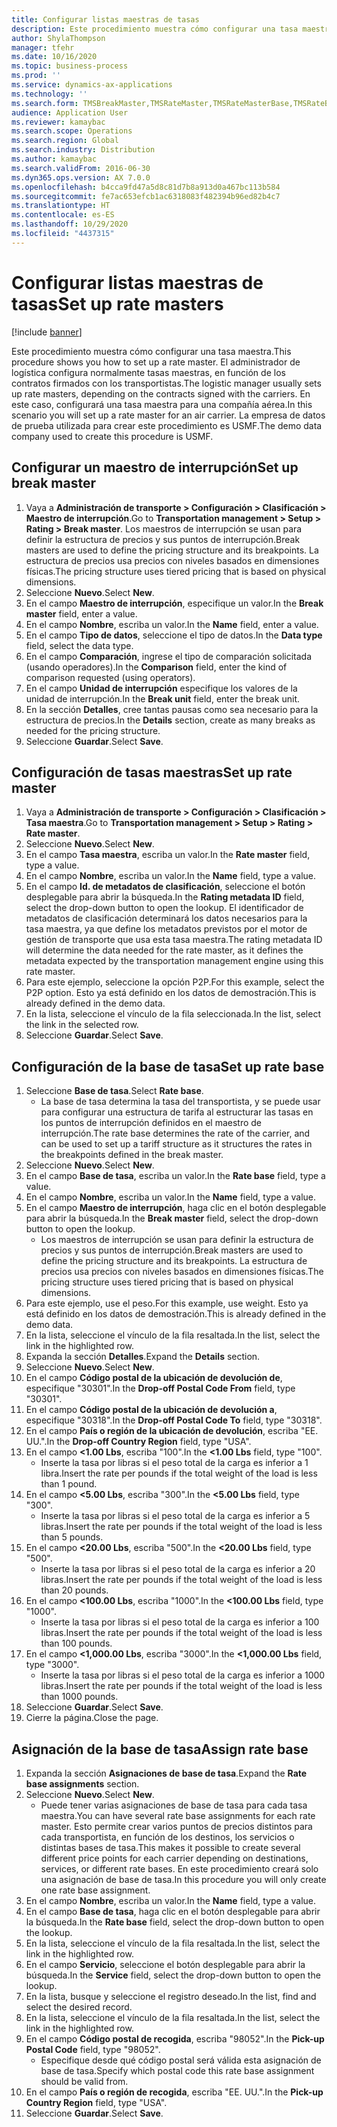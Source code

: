 ```yaml
---
title: Configurar listas maestras de tasas
description: Este procedimiento muestra cómo configurar una tasa maestra.
author: ShylaThompson
manager: tfehr
ms.date: 10/16/2020
ms.topic: business-process
ms.prod: ''
ms.service: dynamics-ax-applications
ms.technology: ''
ms.search.form: TMSBreakMaster,TMSRateMaster,TMSRateMasterBase,TMSRateBaseType, TMSRouteWorkbench
audience: Application User
ms.reviewer: kamaybac
ms.search.scope: Operations
ms.search.region: Global
ms.search.industry: Distribution
ms.author: kamaybac
ms.search.validFrom: 2016-06-30
ms.dyn365.ops.version: AX 7.0.0
ms.openlocfilehash: b4cca9fd47a5d8c81d7b8a913d0a467bc113b584
ms.sourcegitcommit: fe7ac653efcb1ac6318083f482394b96ed82b4c7
ms.translationtype: HT
ms.contentlocale: es-ES
ms.lasthandoff: 10/29/2020
ms.locfileid: "4437315"
---
```

# <a name="set-up-rate-masters"></a><span data-ttu-id="a3b0c-103">Configurar listas maestras de tasas</span><span class="sxs-lookup"><span data-stu-id="a3b0c-103">Set up rate masters</span></span>

[!include [banner](../../includes/banner.md)]

<span data-ttu-id="a3b0c-104">Este procedimiento muestra cómo configurar una tasa maestra.</span><span class="sxs-lookup"><span data-stu-id="a3b0c-104">This procedure shows you how to set up a rate master.</span></span> <span data-ttu-id="a3b0c-105">El administrador de logística configura normalmente tasas maestras, en función de los contratos firmados con los transportistas.</span><span class="sxs-lookup"><span data-stu-id="a3b0c-105">The logistic manager usually sets up rate masters, depending on the contracts signed with the carriers.</span></span> <span data-ttu-id="a3b0c-106">En este caso, configurará una tasa maestra para una compañía aérea.</span><span class="sxs-lookup"><span data-stu-id="a3b0c-106">In this scenario you will set up a rate master for an air carrier.</span></span> <span data-ttu-id="a3b0c-107">La empresa de datos de prueba utilizada para crear este procedimiento es USMF.</span><span class="sxs-lookup"><span data-stu-id="a3b0c-107">The demo data company used to create this procedure is USMF.</span></span>

## <a name="set-up-break-master"></a><span data-ttu-id="a3b0c-108">Configurar un maestro de interrupción</span><span class="sxs-lookup"><span data-stu-id="a3b0c-108">Set up break master</span></span>

1. <span data-ttu-id="a3b0c-109">Vaya a **Administración de transporte > Configuración > Clasificación > Maestro de interrupción**.</span><span class="sxs-lookup"><span data-stu-id="a3b0c-109">Go to **Transportation management > Setup > Rating > Break master**.</span></span> <span data-ttu-id="a3b0c-110">Los maestros de interrupción se usan para definir la estructura de precios y sus puntos de interrupción.</span><span class="sxs-lookup"><span data-stu-id="a3b0c-110">Break masters are used to define the pricing structure and its breakpoints.</span></span> <span data-ttu-id="a3b0c-111">La estructura de precios usa precios con niveles basados en dimensiones físicas.</span><span class="sxs-lookup"><span data-stu-id="a3b0c-111">The pricing structure uses tiered pricing that is based on physical dimensions.</span></span>  
1. <span data-ttu-id="a3b0c-112">Seleccione **Nuevo**.</span><span class="sxs-lookup"><span data-stu-id="a3b0c-112">Select **New**.</span></span>
1. <span data-ttu-id="a3b0c-113">En el campo **Maestro de interrupción**, especifique un valor.</span><span class="sxs-lookup"><span data-stu-id="a3b0c-113">In the **Break master** field, enter a value.</span></span>
1. <span data-ttu-id="a3b0c-114">En el campo **Nombre**, escriba un valor.</span><span class="sxs-lookup"><span data-stu-id="a3b0c-114">In the **Name** field, enter a value.</span></span>
1. <span data-ttu-id="a3b0c-115">En el campo **Tipo de datos**, seleccione el tipo de datos.</span><span class="sxs-lookup"><span data-stu-id="a3b0c-115">In the **Data type** field, select the data type.</span></span>
1. <span data-ttu-id="a3b0c-116">En el campo **Comparación**, ingrese el tipo de comparación solicitada (usando operadores).</span><span class="sxs-lookup"><span data-stu-id="a3b0c-116">In the **Comparison** field, enter the kind of comparison requested (using operators).</span></span>
1. <span data-ttu-id="a3b0c-117">En el campo **Unidad de interrupción** especifique los valores de la unidad de interrupción.</span><span class="sxs-lookup"><span data-stu-id="a3b0c-117">In the **Break unit** field, enter the break unit.</span></span>
1. <span data-ttu-id="a3b0c-118">En la sección **Detalles**, cree tantas pausas como sea necesario para la estructura de precios.</span><span class="sxs-lookup"><span data-stu-id="a3b0c-118">In the **Details** section, create as many breaks as needed for the pricing structure.</span></span>
1. <span data-ttu-id="a3b0c-119">Seleccione **Guardar**.</span><span class="sxs-lookup"><span data-stu-id="a3b0c-119">Select **Save**.</span></span>

## <a name="set-up-rate-master"></a><span data-ttu-id="a3b0c-120">Configuración de tasas maestras</span><span class="sxs-lookup"><span data-stu-id="a3b0c-120">Set up rate master</span></span>

1. <span data-ttu-id="a3b0c-121">Vaya a **Administración de transporte > Configuración > Clasificación > Tasa maestra**.</span><span class="sxs-lookup"><span data-stu-id="a3b0c-121">Go to **Transportation management > Setup > Rating > Rate master**.</span></span>
1. <span data-ttu-id="a3b0c-122">Seleccione **Nuevo**.</span><span class="sxs-lookup"><span data-stu-id="a3b0c-122">Select **New**.</span></span>
1. <span data-ttu-id="a3b0c-123">En el campo **Tasa maestra**, escriba un valor.</span><span class="sxs-lookup"><span data-stu-id="a3b0c-123">In the **Rate master** field, type a value.</span></span>
1. <span data-ttu-id="a3b0c-124">En el campo **Nombre**, escriba un valor.</span><span class="sxs-lookup"><span data-stu-id="a3b0c-124">In the **Name** field, type a value.</span></span>
1. <span data-ttu-id="a3b0c-125">En el campo **Id. de metadatos de clasificación**, seleccione el botón desplegable para abrir la búsqueda.</span><span class="sxs-lookup"><span data-stu-id="a3b0c-125">In the **Rating metadata ID** field, select the drop-down button to open the lookup.</span></span> <span data-ttu-id="a3b0c-126">El identificador de metadatos de clasificación determinará los datos necesarios para la tasa maestra, ya que define los metadatos previstos por el motor de gestión de transporte que usa esta tasa maestra.</span><span class="sxs-lookup"><span data-stu-id="a3b0c-126">The rating metadata ID will determine the data needed for the rate master, as it defines the metadata expected by the transportation management engine using this rate master.</span></span>  
1. <span data-ttu-id="a3b0c-127">Para este ejemplo, seleccione la opción P2P.</span><span class="sxs-lookup"><span data-stu-id="a3b0c-127">For this example, select the P2P option.</span></span> <span data-ttu-id="a3b0c-128">Esto ya está definido en los datos de demostración.</span><span class="sxs-lookup"><span data-stu-id="a3b0c-128">This is already defined in the demo data.</span></span>
1. <span data-ttu-id="a3b0c-129">En la lista, seleccione el vínculo de la fila seleccionada.</span><span class="sxs-lookup"><span data-stu-id="a3b0c-129">In the list, select the link in the selected row.</span></span>
1. <span data-ttu-id="a3b0c-130">Seleccione **Guardar**.</span><span class="sxs-lookup"><span data-stu-id="a3b0c-130">Select **Save**.</span></span>

## <a name="set-up-rate-base"></a><span data-ttu-id="a3b0c-131">Configuración de la base de tasa</span><span class="sxs-lookup"><span data-stu-id="a3b0c-131">Set up rate base</span></span>

1. <span data-ttu-id="a3b0c-132">Seleccione **Base de tasa**.</span><span class="sxs-lookup"><span data-stu-id="a3b0c-132">Select **Rate base**.</span></span>
    * <span data-ttu-id="a3b0c-133">La base de tasa determina la tasa del transportista, y se puede usar para configurar una estructura de tarifa al estructurar las tasas en los puntos de interrupción definidos en el maestro de interrupción.</span><span class="sxs-lookup"><span data-stu-id="a3b0c-133">The rate base determines the rate of the carrier, and can be used to set up a tariff structure as it structures the rates in the breakpoints defined in the break master.</span></span>  
2. <span data-ttu-id="a3b0c-134">Seleccione **Nuevo**.</span><span class="sxs-lookup"><span data-stu-id="a3b0c-134">Select **New**.</span></span>
3. <span data-ttu-id="a3b0c-135">En el campo **Base de tasa**, escriba un valor.</span><span class="sxs-lookup"><span data-stu-id="a3b0c-135">In the **Rate base** field, type a value.</span></span>
4. <span data-ttu-id="a3b0c-136">En el campo **Nombre**, escriba un valor.</span><span class="sxs-lookup"><span data-stu-id="a3b0c-136">In the **Name** field, type a value.</span></span>
5. <span data-ttu-id="a3b0c-137">En el campo **Maestro de interrupción**, haga clic en el botón desplegable para abrir la búsqueda.</span><span class="sxs-lookup"><span data-stu-id="a3b0c-137">In the **Break master** field, select the drop-down button to open the lookup.</span></span>
    * <span data-ttu-id="a3b0c-138">Los maestros de interrupción se usan para definir la estructura de precios y sus puntos de interrupción.</span><span class="sxs-lookup"><span data-stu-id="a3b0c-138">Break masters are used to define the pricing structure and its breakpoints.</span></span> <span data-ttu-id="a3b0c-139">La estructura de precios usa precios con niveles basados en dimensiones físicas.</span><span class="sxs-lookup"><span data-stu-id="a3b0c-139">The pricing structure uses tiered pricing that is based on physical dimensions.</span></span>  
6. <span data-ttu-id="a3b0c-140">Para este ejemplo, use el peso.</span><span class="sxs-lookup"><span data-stu-id="a3b0c-140">For this example, use weight.</span></span> <span data-ttu-id="a3b0c-141">Esto ya está definido en los datos de demostración.</span><span class="sxs-lookup"><span data-stu-id="a3b0c-141">This is already defined in the demo data.</span></span>
7. <span data-ttu-id="a3b0c-142">En la lista, seleccione el vínculo de la fila resaltada.</span><span class="sxs-lookup"><span data-stu-id="a3b0c-142">In the list, select the link in the highlighted row.</span></span>
8. <span data-ttu-id="a3b0c-143">Expanda la sección **Detalles**.</span><span class="sxs-lookup"><span data-stu-id="a3b0c-143">Expand the **Details** section.</span></span>
9. <span data-ttu-id="a3b0c-144">Seleccione **Nuevo**.</span><span class="sxs-lookup"><span data-stu-id="a3b0c-144">Select **New**.</span></span>
10. <span data-ttu-id="a3b0c-145">En el campo **Código postal de la ubicación de devolución de**, especifique "30301".</span><span class="sxs-lookup"><span data-stu-id="a3b0c-145">In the **Drop-off Postal Code From** field, type "30301".</span></span>
11. <span data-ttu-id="a3b0c-146">En el campo **Código postal de la ubicación de devolución a**, especifique "30318".</span><span class="sxs-lookup"><span data-stu-id="a3b0c-146">In the **Drop-off Postal Code To** field, type "30318".</span></span>
12. <span data-ttu-id="a3b0c-147">En el campo **País o región de la ubicación de devolución**, escriba "EE. UU.".</span><span class="sxs-lookup"><span data-stu-id="a3b0c-147">In the **Drop-off Country Region** field, type "USA".</span></span>
13. <span data-ttu-id="a3b0c-148">En el campo **<1.00 Lbs**, escriba "100".</span><span class="sxs-lookup"><span data-stu-id="a3b0c-148">In the **<1.00 Lbs** field, type "100".</span></span>
    * <span data-ttu-id="a3b0c-149">Inserte la tasa por libras si el peso total de la carga es inferior a 1 libra.</span><span class="sxs-lookup"><span data-stu-id="a3b0c-149">Insert the rate per pounds if the total weight of the load is less than 1 pound.</span></span>  
14. <span data-ttu-id="a3b0c-150">En el campo **<5.00 Lbs**, escriba "300".</span><span class="sxs-lookup"><span data-stu-id="a3b0c-150">In the **<5.00 Lbs** field, type "300".</span></span>
    * <span data-ttu-id="a3b0c-151">Inserte la tasa por libras si el peso total de la carga es inferior a 5 libras.</span><span class="sxs-lookup"><span data-stu-id="a3b0c-151">Insert the rate per pounds if the total weight of the load is less than 5 pounds.</span></span>  
15. <span data-ttu-id="a3b0c-152">En el campo **<20.00 Lbs**, escriba "500".</span><span class="sxs-lookup"><span data-stu-id="a3b0c-152">In the **<20.00 Lbs** field, type "500".</span></span>
    * <span data-ttu-id="a3b0c-153">Inserte la tasa por libras si el peso total de la carga es inferior a 20 libras.</span><span class="sxs-lookup"><span data-stu-id="a3b0c-153">Insert the rate per pounds if the total weight of the load is less than 20 pounds.</span></span>  
16. <span data-ttu-id="a3b0c-154">En el campo **<100.00 Lbs**, escriba "1000".</span><span class="sxs-lookup"><span data-stu-id="a3b0c-154">In the **<100.00 Lbs** field, type "1000".</span></span>
    * <span data-ttu-id="a3b0c-155">Inserte la tasa por libras si el peso total de la carga es inferior a 100 libras.</span><span class="sxs-lookup"><span data-stu-id="a3b0c-155">Insert the rate per pounds if the total weight of the load is less than 100 pounds.</span></span>  
17. <span data-ttu-id="a3b0c-156">En el campo **<1,000.00 Lbs**, escriba "3000".</span><span class="sxs-lookup"><span data-stu-id="a3b0c-156">In the **<1,000.00 Lbs** field, type "3000".</span></span>
    * <span data-ttu-id="a3b0c-157">Inserte la tasa por libras si el peso total de la carga es inferior a 1000 libras.</span><span class="sxs-lookup"><span data-stu-id="a3b0c-157">Insert the rate per pounds if the total weight of the load is less than 1000 pounds.</span></span>  
18. <span data-ttu-id="a3b0c-158">Seleccione **Guardar**.</span><span class="sxs-lookup"><span data-stu-id="a3b0c-158">Select **Save**.</span></span>
19. <span data-ttu-id="a3b0c-159">Cierre la página.</span><span class="sxs-lookup"><span data-stu-id="a3b0c-159">Close the page.</span></span>

## <a name="assign-rate-base"></a><span data-ttu-id="a3b0c-160">Asignación de la base de tasa</span><span class="sxs-lookup"><span data-stu-id="a3b0c-160">Assign rate base</span></span>

1. <span data-ttu-id="a3b0c-161">Expanda la sección **Asignaciones de base de tasa**.</span><span class="sxs-lookup"><span data-stu-id="a3b0c-161">Expand the **Rate base assignments** section.</span></span>
2. <span data-ttu-id="a3b0c-162">Seleccione **Nuevo**.</span><span class="sxs-lookup"><span data-stu-id="a3b0c-162">Select **New**.</span></span>
    * <span data-ttu-id="a3b0c-163">Puede tener varias asignaciones de base de tasa para cada tasa maestra.</span><span class="sxs-lookup"><span data-stu-id="a3b0c-163">You can have several rate base assignments for each rate master.</span></span> <span data-ttu-id="a3b0c-164">Esto permite crear varios puntos de precios distintos para cada transportista, en función de los destinos, los servicios o distintas bases de tasa.</span><span class="sxs-lookup"><span data-stu-id="a3b0c-164">This makes it possible to create several different price points for each carrier depending on destinations, services, or different rate bases.</span></span> <span data-ttu-id="a3b0c-165">En este procedimiento creará solo una asignación de base de tasa.</span><span class="sxs-lookup"><span data-stu-id="a3b0c-165">In this procedure you will only create one rate base assignment.</span></span>  
3. <span data-ttu-id="a3b0c-166">En el campo **Nombre**, escriba un valor.</span><span class="sxs-lookup"><span data-stu-id="a3b0c-166">In the **Name** field, type a value.</span></span>
4. <span data-ttu-id="a3b0c-167">En el campo **Base de tasa**, haga clic en el botón desplegable para abrir la búsqueda.</span><span class="sxs-lookup"><span data-stu-id="a3b0c-167">In the **Rate base** field, select the drop-down button to open the lookup.</span></span>
5. <span data-ttu-id="a3b0c-168">En la lista, seleccione el vínculo de la fila resaltada.</span><span class="sxs-lookup"><span data-stu-id="a3b0c-168">In the list, select the link in the highlighted row.</span></span>
6. <span data-ttu-id="a3b0c-169">En el campo **Servicio**, seleccione el botón desplegable para abrir la búsqueda.</span><span class="sxs-lookup"><span data-stu-id="a3b0c-169">In the **Service** field, select the drop-down button to open the lookup.</span></span>
7. <span data-ttu-id="a3b0c-170">En la lista, busque y seleccione el registro deseado.</span><span class="sxs-lookup"><span data-stu-id="a3b0c-170">In the list, find and select the desired record.</span></span>
8. <span data-ttu-id="a3b0c-171">En la lista, seleccione el vínculo de la fila resaltada.</span><span class="sxs-lookup"><span data-stu-id="a3b0c-171">In the list, select the link in the highlighted row.</span></span>
9. <span data-ttu-id="a3b0c-172">En el campo **Código postal de recogida**, escriba "98052".</span><span class="sxs-lookup"><span data-stu-id="a3b0c-172">In the **Pick-up Postal Code** field, type "98052".</span></span>
    * <span data-ttu-id="a3b0c-173">Especifique desde qué código postal será válida esta asignación de base de tasa.</span><span class="sxs-lookup"><span data-stu-id="a3b0c-173">Specify which postal code this rate base assignment should be valid from.</span></span>
10. <span data-ttu-id="a3b0c-174">En el campo **País o región de recogida**, escriba "EE. UU.".</span><span class="sxs-lookup"><span data-stu-id="a3b0c-174">In the **Pick-up Country Region** field, type "USA".</span></span>
11. <span data-ttu-id="a3b0c-175">Seleccione **Guardar**.</span><span class="sxs-lookup"><span data-stu-id="a3b0c-175">Select **Save**.</span></span>
